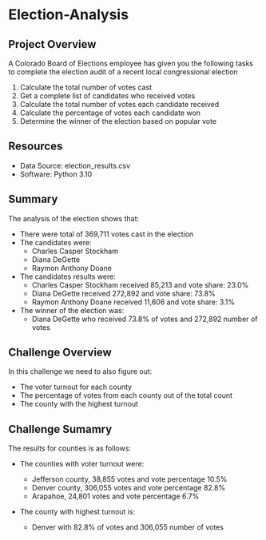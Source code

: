 # Election-Analysis

## Project Overview
A Colorado Board of Elections employee has given you the following tasks to complete the election audit of a recent local congressional election

1. Calculate the total number of votes cast
2. Get a complete list of candidates who received votes
3. Calculate the total number of votes each candidate received
4. Calculate the percentage of votes each candidate won
5. Determine the winner of the election based on popular vote

## Resources
- Data Source: election_results.csv
- Software: Python 3.10

## Summary
The analysis of the election shows that:
- There were total of 369,711 votes cast in the election
- The candidates were:
  - Charles Casper Stockham
  - Diana DeGette
  - Raymon Anthony Doane
- The candidates results were:
  - Charles Casper Stockham received 85,213 and vote share: 23.0%
  - Diana DeGette received 272,892 and vote share: 73.8%
  - Raymon Anthony Doane received 11,606 and vote share: 3.1%
- The winner of the election was:
  - Diana DeGette who received 73.8% of votes and 272,892 number of votes

## Challenge Overview
In this challenge we need to also figure out:
  - The voter turnout for each county
  - The percentage of votes from each county out of the total count
  - The county with the highest turnout

## Challenge Sumamry
The results for counties is as follows:
  - The counties with voter turnout were: 
    - Jefferson county, 38,855 votes and vote percentage 10.5%
    - Denver county, 306,055 votes and vote percentage 82.8%
    - Arapahoe, 24,801 votes and vote percentage 6.7%

- The county with highest turnout is:
  - Denver with 82.8% of votes and 306,055 number of votes


